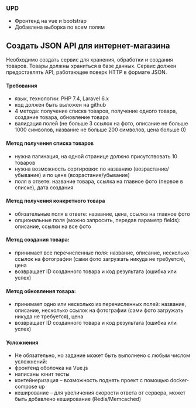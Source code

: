 ### UPD
* Фронтенд на vue и bootstrap
* Добавлена выборка по всем полям

## Создать JSON API для интернет-магазина

Необходимо создать сервис для хранения, обработки и создания товаров. Товары должны храниться в базе данных. Сервис должен предоставлять API, работающее поверх HTTP в формате JSON.

#### Требования

* язык, технологии: PHP 7.4, Laravel 6.x
* код должен быть выложен на github
* 4 метода: получение списка товаров, получение одного товара, создание товара, обновление товара
* валидация полей (не больше 3 ссылок на фото, описание не больше 1000 символов, название не больше 200 символов, цена больше 0)

#### Метод получения списка товаров

* нужна пагинация, на одной странице должно присутствовать 10 товаров
* нужна возможность сортировки: по названию (возрастание/убывание) и по цене (возрастание/убывание)
* поля в ответе: название товара, ссылка на главное фото (первое в списке), дата создания

#### Метод получения конкретного товара

* обязательные поля в ответе: название, цена, ссылка на главное фото
* опциональные поля (можно запросить, передав параметр fields): описание, ссылки на все фото

#### Метод создания товара:

* принимает все перечисленные поля: название, описание, несколько ссылок на фотографии (сами фото загружать никуда не требуется), цена
* возвращает ID созданного товара и код результата (ошибка или успех)

#### Метод обновления товара:

* принимает одно или несколько из перечисленных полей: название, описание, несколько ссылок на фотографии (сами фото загружать никуда не требуется), цена
* возвращает ID созданного товара и код результата (ошибка или успех)
 
#### Усложнения

* Не обязательно, но задание может быть выполнено с любым числом усложнений:
* фронтенд оболочка на Vue.js
* написаны юнит тесты
* контейнеризация – возможность поднять проект с помощью docker-compose up
* кеширование – для увеличения скорости ответа от сервера, может быть добавлено кеширование (Redis/Memcached)

